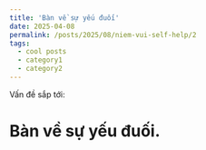 ```yaml
---
title: 'Bàn về sự yếu đuối'
date: 2025-04-08
permalink: /posts/2025/08/niem-vui-self-help/2
tags:
  - cool posts
  - category1
  - category2
---
```

Vấn đề sắp tới:

# Bàn về sự yếu đuối.

